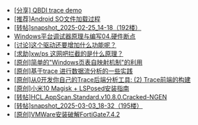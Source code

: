+ [[分享] QBDI trace demo](https://bbs.kanxue.com/thread-285857.htm)
+ [[推荐]Android SO文件加载过程](https://bbs.kanxue.com/thread-285818.htm)
+ [[转帖]snapshot_2025-02-25_14-18（192楼）](https://bbs.kanxue.com/thread-270207.htm)
+ [Windows平台调试器原理与编写04.硬件断点](https://bbs.kanxue.com/thread-285856.htm)
+ [[讨论]这个驱动还要增加什么功能呢？](https://bbs.kanxue.com/thread-285825.htm)
+ [[求助]xw/ps 这网吧拦截的是什么原理？](https://bbs.kanxue.com/thread-285797.htm)
+ [[原创]简单的"Windows页表自映射机制"的利用](https://bbs.kanxue.com/thread-285332.htm)
+ [[原创]基于trace 进行数据流分析的一些实践](https://bbs.kanxue.com/thread-285243.htm)
+ [[原创]从0开发你自己的Trace后端分析工具: (2) Trace前端的构建](https://bbs.kanxue.com/thread-285745.htm)
+ [[原创]小米10 Magisk + LSPosed安装指南](https://bbs.kanxue.com/thread-285114.htm)
+ [[转帖]HCL.AppScan.Standard.v10.8.0.Cracked-NGEN](https://bbs.kanxue.com/thread-285858.htm)
+ [[转帖]snapshot_2025-03-03_18-32（195楼）](https://bbs.kanxue.com/thread-270207.htm)
+ [[原创]VMWare安装破解FortiGate7.4.2](https://bbs.kanxue.com/thread-284794.htm)
